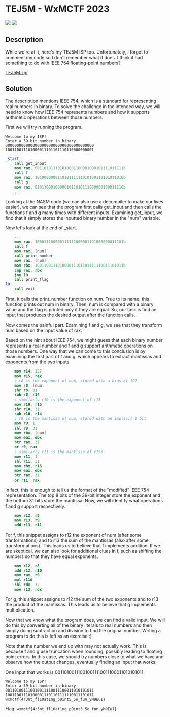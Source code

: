 # TEJ5M - WxMCTF 2023
![](https://img.shields.io/badge/category-rev-blue) ![](https://img.shields.io/badge/author-BattleMage0231-orange)

## Description
While we're at it, here's my TEJ5M ISP too. Unfortunately, I forgot to comment my code so I don't remember what it does. I think it had something to do with IEEE 754 floating-point numbers?

[TEJ5M.zip](files/TEJ5M.zip)

## Solution

The description mentions IEEE 754, which is a standard for representing real numbers in binary. To solve the challenge in the intended way, we will need to know how IEEE 754 represents numbers and how it supports arithmetic operations between those numbers. 

First we will try running the program.

```
Welcome to my ISP!
Enter a 39-bit number in binary: 000000000000000000000000000000000000000
100110011101000011101101110110000000001
```

```nasm
_start:
    call get_input
    mov rax, 001101011101010001100001000101111011111b
    call f
    mov rax, 101000000011010111111010100110101011010b
    call g
    mov rax, 010110001000001011010111000000100011110b
    ...
```

Looking at the NASM code (we can also use a decompiler to make our lives easier), we can see that the program first calls get_input and then calls the functions f and g many times with different inputs. Examining get_input, we find that it simply stores the inputted binary number in the "num" variable.

Now let's look at the end of _start.

```nasm
    ...
    mov rax, 100011100000111111000001101000000011101b
    call f
    mov rax, [num]
    call print_number
    mov rax, [num]
    mov rbx, 100110011101000011101101111110011101011b
    cmp rax, rbx
    jne l0
    call print_flag
l0:
    call exit
```

First, it calls the print_number function on num. True to its name, this function prints out num in binary. Then, num is compared with a binary value and the flag is printed only if they are equal. So, our task is find an input that produces the desired output after the function calls.

Now comes the painful part. Examining f and g, we see that they transform num based on the input value of rax.

Based on the hint about IEEE 754, we might guess that each binary number represents a real number and f and g support arithmetic operations on those numbers. One way that we can come to this conclusion is by examining the first part of f and g, which appears to extract mantissas and exponents from the two inputs.

```nasm
    mov r14, 127
    mov r15, rax
    ; r8 is the exponent of num, stored with a bias of 127
    mov r8, [num]
    shr r8, 31
    sub r8, r14
    ; similarly r10 is the exponent of r15
    mov r10, r15
    shr r10, 31
    sub r10, r14
    ; r9 is the mantissa of num, stored with an implicit 1 bit
    mov r9, 1
    shl r9, 31
    mov rbx, [num]
    mov eax, ebx
    btr rax, 31
    or r9, rax
    ; similarly r11 is the mantissa of r15s
    mov r11, 1
    shl r11, 31
    mov rbx, r15
    mov eax, ebx
    btr rax, 31
    or r11, rax
```

In fact, this is enough to tell us the format of the "modified" IEEE 754 representation. The top 8 bits of the 39-bit integer store the exponent and the bottom 31 bits store the mantissa. Now, we will identify what operations f and g support respectively.

```nasm
    mov r12, r8
    mov r13, r9
    add r13, r11
```

For f, this snippet assigns to r12 the exponent of num (after some tranformations) and to r13 the sum of the mantissas (also after some transformations). This leads us to believe that f implements addition. If we are skeptical, we can also look for additional clues in f, such as shifting the numbers so that they have equal exponents.

```nasm
    mov r12, r8
    add r12, r10
    mov rax, r9
    mul r11d
    shl rdx, 32
    mov r13, rdx
```

For g, this snippet assigns to r12 the sum of the two exponents and to r13 the product of the mantissas. This leads us to believe that g implements multiplication.

Now that we know what the program does, we can find a valid input. We will do this by converting all of the binary literals to real numbers and then simply doing subtraction and division to find the original number. Writing a program to do this is left as an exercise :) 

Note that the number we end up with may not actually work. This is because f and g use truncation when rounding, possibly leading to floating point errors. In this case, we should try numbers close to what we have and observe how the output changes, eventually finding an input that works.

One input that works is 001101001110010011110011100011010101011.

```
Welcome to my ISP!
Enter a 39-bit number in binary: 001101001110010011110011100011010101011
100110011101000011101101111110011101011
wxmctf{4r3nt_fl10at1ng_p0int5_5o_fun_yM9EuI}
```

Flag: `wxmctf{4r3nt_fl10at1ng_p0int5_5o_fun_yM9EuI}`
